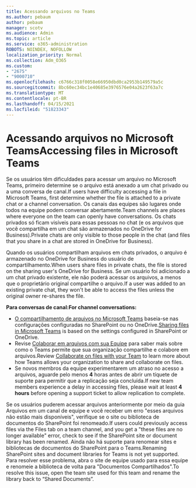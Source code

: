 ```yaml
---
title: Acessando arquivos no Teams
ms.author: pebaum
author: pebaum
manager: scotv
ms.audience: Admin
ms.topic: article
ms.service: o365-administration
ROBOTS: NOINDEX, NOFOLLOW
localization_priority: Normal
ms.collection: Adm_O365
ms.custom:
- "2675"
- "9000710"
ms.openlocfilehash: c6766c318f0058e66950dbd0ca2953b149579a5c
ms.sourcegitcommit: 8bc60ec34bc1e40685e3976576e04a2623f63a7c
ms.translationtype: MT
ms.contentlocale: pt-BR
ms.lasthandoff: 04/15/2021
ms.locfileid: "51823343"
---
```

# <a name="accessing-files-in-microsoft-teams"></a><span data-ttu-id="dce41-102">Acessando arquivos no Microsoft Teams</span><span class="sxs-lookup"><span data-stu-id="dce41-102">Accessing files in Microsoft Teams</span></span>

<span data-ttu-id="dce41-103">Se os usuários têm dificuldades para acessar um arquivo no Microsoft Teams, primeiro determine se o arquivo está anexado a um chat privado ou a uma conversa de canal.</span><span class="sxs-lookup"><span data-stu-id="dce41-103">If users have difficulty accessing a file in Microsoft Teams, first determine whether the file is attached to a private chat or a channel conversation.</span></span> <span data-ttu-id="dce41-104">Os canais das equipes são lugares onde todos na equipe podem conversar abertamente.</span><span class="sxs-lookup"><span data-stu-id="dce41-104">Team channels are places where everyone on the team can openly have conversations.</span></span> <span data-ttu-id="dce41-105">Os chats privados só ficam visíveis para essas pessoas no chat (e os arquivos que você compartilha em um chat são armazenados no OneDrive for Business).</span><span class="sxs-lookup"><span data-stu-id="dce41-105">Private chats are only visible to those people in the chat (and files that you share in a chat are stored in OneDrive for Business).</span></span>

<span data-ttu-id="dce41-106">Quando os usuários compartilham arquivos em chats privados, o arquivo é armazenado no OneDrive for Business do usuário de compartilhamento.</span><span class="sxs-lookup"><span data-stu-id="dce41-106">When users share files in private chats, the file is stored on the sharing user's OneDrive for Business.</span></span> <span data-ttu-id="dce41-107">Se um usuário foi adicionado a um chat privado existente, ele não poderá acessar os arquivos, a menos que o proprietário original compartilhe o arquivo.</span><span class="sxs-lookup"><span data-stu-id="dce41-107">If a user was added to an existing private chat, they won't be able to access the files unless the original owner re-shares the file.</span></span>    

<span data-ttu-id="dce41-108">**Para conversas de canal:**</span><span class="sxs-lookup"><span data-stu-id="dce41-108">**For channel conversations:**</span></span>

- <span data-ttu-id="dce41-109">[O compartilhamento de arquivos no Microsoft Teams](https://docs.microsoft.com/MicrosoftTeams/sharing-files-in-teams) baseia-se nas configurações configuradas no SharePoint ou no OneDrive.</span><span class="sxs-lookup"><span data-stu-id="dce41-109">[Sharing files in Microsoft Teams](https://docs.microsoft.com/MicrosoftTeams/sharing-files-in-teams) is based on the settings configured in SharePoint or OneDrive.</span></span> 
- <span data-ttu-id="dce41-110">Revise [Colaborar em arquivos com sua Equipe](https://support.office.com/article/Collaborate-on-files-with-your-Team-9b200289-dbac-4823-85bd-628a5c7bb0ae) para saber mais sobre como o Teams permite que sua organização compartilhe e colabore em arquivos.</span><span class="sxs-lookup"><span data-stu-id="dce41-110">Review [Collaborate on files with your Team](https://support.office.com/article/Collaborate-on-files-with-your-Team-9b200289-dbac-4823-85bd-628a5c7bb0ae) to learn more about how Teams allows your organization to share and collaborate on files.</span></span> 
- <span data-ttu-id="dce41-111">Se novos membros da equipe experimentarem um atraso no acesso a arquivos, aguarde pelo menos **4** horas antes de abrir um tíquete de suporte para permitir que a replicação seja concluída.</span><span class="sxs-lookup"><span data-stu-id="dce41-111">If new team members experience a delay in accessing files, please wait at least **4 hours** before opening a support ticket to allow replication to complete.</span></span> 

<span data-ttu-id="dce41-112">Se os usuários puderem acessar arquivos anteriormente por meio da guia Arquivos em um canal de equipe e você receber um erro "esses arquivos não estão mais disponíveis", verifique se o site ou biblioteca de documentos do SharePoint foi renomeado.</span><span class="sxs-lookup"><span data-stu-id="dce41-112">If users could previously access files via the Files tab on a team channel, and you get a "these files are no longer available" error, check to see if the SharePoint site or document library has been renamed.</span></span> <span data-ttu-id="dce41-113">Ainda não há suporte para renomear sites e bibliotecas de documentos do SharePoint para o Teams.</span><span class="sxs-lookup"><span data-stu-id="dce41-113">Renaming SharePoint sites and document libraries for Teams is not yet supported.</span></span> <span data-ttu-id="dce41-114">Para resolver esse problema, abra o site de equipe usado para essa equipe e renomeie a biblioteca de volta para "Documentos Compartilhados".</span><span class="sxs-lookup"><span data-stu-id="dce41-114">To resolve this issue, open the team site used for this team and rename the library back to “Shared Documents”.</span></span>